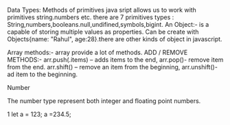 Data Types:
Methods of primitives
java sript allows us to work with primitives string.numbers etc.
there are 7 primitives types : String,numbers,booleans.null,undifined,symbols,bigint.
An Object:- is a capable of storing multiple values as properties.
Can be create with Objects{name: "Rahul", age:28}.there are other kinds of object in javascript.

Array methods:-
array provide a lot of methods.
ADD / REMOVE METHODS:-
arr.push(.items) – adds items to the end,
arr.pop()- remove item from the end.
arr.shift() – remove an item from the beginning,
arr.unshift()- ad item to the beginning. 

Number

The number type represent both integer and floating point numbers.

1 let a = 123;
a =234.5;


